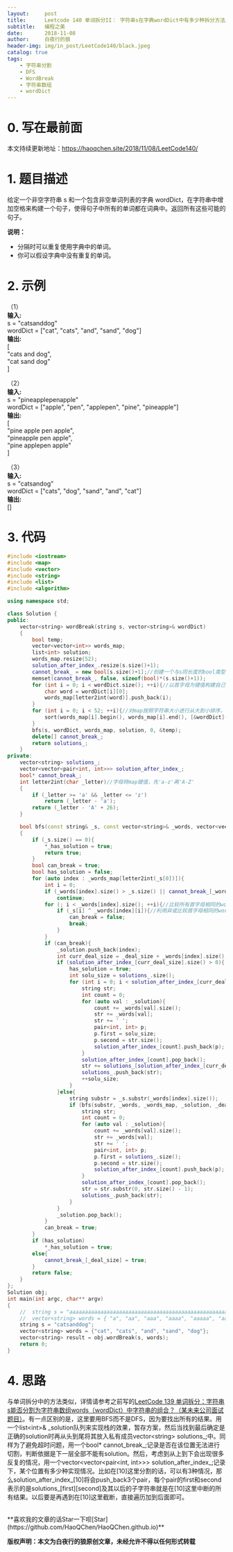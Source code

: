 ```yaml
---
layout:     post
title:      Leetcode 140 单词拆分II： 字符串s在字典wordDict中有多少种拆分方法。
subtitle:   编程之美
date:       2018-11-08
author:     白夜行的狼
header-img: img/in_post/LeetCode140/black.jpeg
catalog: true
tags:
    - 字符串分割
    - DFS
    - WordBreak
    - 字符串数组
    - wordDict
--- 
```


# 0. 写在最前面
本文持续更新地址：<https://haoqchen.site/2018/11/08/LeetCode140/>

# 1. 题目描述
给定一个非空字符串 s 和一个包含非空单词列表的字典 wordDict，在字符串中增加空格来构建一个句子，使得句子中所有的单词都在词典中。返回所有这些可能的句子。

**说明：**  
* 分隔时可以重复使用字典中的单词。
* 你可以假设字典中没有重复的单词。

# 2. 示例
（1）  
**输入:**  
s = "catsanddog"  
wordDict = \["cat", "cats", "and", "sand", "dog"]  
**输出:**  
\[  
"cats and dog",  
"cat sand dog"  
]  

（2）  
**输入:**  
s = "pineapplepenapple"  
wordDict = \["apple", "pen", "applepen", "pine", "pineapple"]  
**输出:**  
\[  
  "pine apple pen apple",  
  "pineapple pen apple",  
  "pine applepen apple"  
]  

（3）  
**输入:**  
s = "catsandog"  
wordDict = \["cats", "dog", "sand", "and", "cat"]  
**输出:**  
\[]  

# 3. 代码
```cpp
#include <iostream>
#include <map>
#include <vector>
#include <string>
#include <list>
#include <algorithm>

using namespace std;

class Solution {
public:
    vector<string> wordBreak(string s, vector<string>& wordDict)
    {
        bool temp;
        vector<vector<int>> words_map;
        list<int> solution;
        words_map.resize(52);
        solution_after_index_.resize(s.size()+1);
        cannot_break_ = new bool[s.size()+1];//创建一个与s同长度的bool类型变量，用于存储以前在某个位置上是否已经进行过分割，比如在[5]这里进行过分割，然后[5]后面没能成功分割，那么以后遇到在[5]这里的分割就可以直接跳过了，没有这个会超时。
        memset(cannot_break_, false, sizeof(bool)*(s.size()+1));
        for (int i = 0; i < wordDict.size(); ++i){//以首字母为键值构建自己的map
            char word = wordDict[i][0];
            words_map[letter2int(word)].push_back(i);
        }
        for (int i = 0; i < 52; ++i){//对map按照字符串大小进行从大到小排序，目的是想先用长的字符串进行分割，可以一定程度上节省时间，后来加入了cannot_break其实这里不用也行
            sort(words_map[i].begin(), words_map[i].end(), [&wordDict](int a, int b)->bool{ return (wordDict[a].size() > wordDict[b].size()); });
        }
        bfs(s, wordDict, words_map, solution, 0, &temp);
        delete[] cannot_break_;
        return solutions_;
    }
private:
    vector<string> solutions_;
    vector<vector<pair<int, int>>> solution_after_index_;
    bool* cannot_break_;
    int letter2int(char _letter)//字母转map键值，先'a-z'再'A-Z'
    {
        if (_letter >= 'a' && _letter <= 'z')
            return (_letter - 'a');
        return (_letter - 'A' + 26);
    }

    bool bfs(const string& _s, const vector<string>& _words, vector<vector<int>>& _words_map, list<int>& _solution, int _deal_size, bool* _has_solution)
    {
        if (_s.size() == 0){
            *_has_solution = true;
            return true;
        }
        bool can_break = true;
        bool has_solution = false;
        for (auto index : _words_map[letter2int(_s[0])]){
            int i = 0;
            if (_words[index].size() > _s.size() || cannot_break_[_words[index].size() + _deal_size])//如果字典字符串比原字符串大，以及已经在该位置进行过分割，直接跳过
                continue;
            for (; i < _words[index].size(); ++i){//比较所有首字母相同的words
                if (_s[i] ^ _words[index][i]){//利用异或比较首字母相同的word与s是否相同
                    can_break = false;
                    break;
                }
            }
            if (can_break){
                _solution.push_back(index);
                int curr_deal_size = _deal_size + _words[index].size();
                if (solution_after_index_[curr_deal_size].size() > 0){
                    has_solution = true;
                    int solu_size = solutions_.size();
                    for (int i = 0; i < solution_after_index_[curr_deal_size].size(); ++i){
                        string str;
                        int count = 0;
                        for (auto val : _solution){
                            count += _words[val].size();
                            str += _words[val];
                            str += ' ';
                            pair<int, int> p;
                            p.first = solu_size;
                            p.second = str.size();
                            solution_after_index_[count].push_back(p);
                        }
                        solution_after_index_[count].pop_back();
                        str += solutions_[solution_after_index_[curr_deal_size][i].first].substr(solution_after_index_[curr_deal_size][i].second);
                        solutions_.push_back(str);
                        ++solu_size;
                    }
                }else{
                    string substr = _s.substr(_words[index].size());
                    if (bfs(substr, _words, _words_map, _solution, _deal_size + _words[index].size(), &has_solution)){//如果可以切割则bfs迭代
                        string str;
                        int count = 0;
                        for (auto val : _solution){
                            count += _words[val].size();
                            str += _words[val];
                            str += ' ';
                            pair<int, int> p;
                            p.first = solutions_.size();
                            p.second = str.size();
                            solution_after_index_[count].push_back(p);
                        }
                        solution_after_index_[count].pop_back();
                        str = str.substr(0, str.size() - 1);
                        solutions_.push_back(str);
                    }
                }
                _solution.pop_back();
            }
            can_break = true;
        }
        if (has_solution)
            *_has_solution = true;
        else{
            cannot_break_[_deal_size] = true;
        }
        return false;
    }
};
Solution obj;
int main(int argc, char** argv)
{
    //  string s = "aaaaaaaaaaaaaaaaaaaaaaaaaaaaaaaaaaaaaaaaaaaaaaaaaaaaaaaaaaaaaaaaaaaaaaaaaaaaaaaaaaaaaaaaaaaaaaaaaaaaaaaaaaaaaaaaaaaaaaaaaaaaaaaaaaaaaaaaaaaaaaaaaaaaaa";
    //  vector<string> words = { "a", "aa", "aaa", "aaaa", "aaaaa", "aaaaaa", "aaaaaaa", "aaaaaaaa", "aaaaaaaaa", "aaaaaaaaaa" };
    string s = "catsanddog";
    vector<string> words = {"cat", "cats", "and", "sand", "dog"};
    vector<string> result = obj.wordBreak(s, words);
    return 0;
}
```

# 4. 思路
与单词拆分中的方法类似，详情请参考之前写的[LeetCode 139 单词拆分：字符串s能否分割为字符串数组words（wordDict）中字符串的组合？（某未来公司面试题目）](https://haoqchen.site/2018/11/08/LeetCode139/)。有一点区别的是，这里要用BFS而不是DFS，因为要找出所有的结果。用一个list\<int>& \_solution队列来实现栈的效果，暂存方案，然后当找到最后确定是正确的solution时再从头到尾将其放入私有成员vector\<string> solutions\_;中。同样为了避免超时问题，用一个bool* cannot\_break\_;记录是否在该位置无法进行切割，判断依据是下一层全部不能有solution。然后，考虑到从上到下会出现很多反复的情况，用一个vector\<vector\<pair\<int, int\>\>\> solution\_after\_index\_;记录下，某个位置有多少种实现情况。比如在[10]这里分割的话，可以有3种情况，那么solution\_after\_index\_\[10]将会push\_back3个pair，每个pair的first和second表示的是solutions\_\[first]\[second]及其以后的子字符串就是在\[10]这里中断的所有结果。以后要是再遇到在\[10]这里截断，直接遍历加到后面即可。


<br>
**喜欢我的文章的话Star一下呗[Star](https://github.com/HaoQChen/HaoQChen.github.io)**

**版权声明：本文为白夜行的狼原创文章，未经允许不得以任何形式转载**
